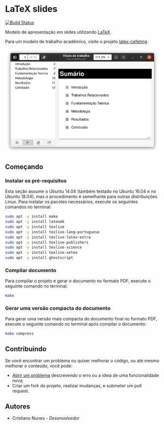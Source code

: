 # LaTeX slides

[![Build Status](https://travis-ci.org/cfgnunes/latex-slides.svg?branch=master)](https://travis-ci.org/cfgnunes/latex-slides)

Modelo de apresentação em slides utilizando [LaTeX](https://www.latex-project.org/).

Para um modelo de trabalho acadêmico, visite o projeto [latex-cefetmg](https://github.com/cfgnunes/latex-cefetmg/).

![exemplo](figs/figura-exemplo2.png)

## Começando

### Instalar os pré-requisitos

Esta seção assume o Ubuntu 14.04 (também testado no Ubuntu 16.04 e no Ubuntu 18.04), mas o procedimento é semelhante para outras distribuições Linux.
Para instalar os pacotes necessários, execute os seguintes comandos no terminal:

```sh
sudo apt -y install make
sudo apt -y install latexmk
sudo apt -y install texlive
sudo apt -y install texlive-lang-portuguese
sudo apt -y install texlive-latex-extra
sudo apt -y install texlive-publishers
sudo apt -y install texlive-science
sudo apt -y install texlive-xetex
sudo apt -y install ghostscript

```

### Compilar documento

Para compilar o projeto e gerar o documento no formato PDF, execute o seguinte comando no terminal:

```sh
make
```

### Gerar uma versão compacta do documento

Para gerar uma versão mais compacta do documento final no formato PDF, execute o seguinte comando no terminal após compilar o documento:

```sh
make compress
```

## Contribuindo

Se você encontrar um problema ou quiser melhorar o código, ou até mesmo melhorar o conteúdo, você pode:

* [Abrir um problema](https://github.com/cfgnunes/latex-slides/issues/new) descrevendo o erro ou a ideia de uma funcionalidade nova;
* Criar um fork do projeto, realizar mudanças, e submeter um pull request.

## Autores

* Cristiano Nunes - *Desenvolvedor*
